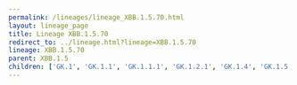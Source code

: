 ```yaml
---
permalink: /lineages/lineage_XBB.1.5.70.html
layout: lineage_page
title: Lineage XBB.1.5.70
redirect_to: ../lineage.html?lineage=XBB.1.5.70
lineage: XBB.1.5.70
parent: XBB.1.5
children: ['GK.1', 'GK.1.1', 'GK.1.1.1', 'GK.1.2.1', 'GK.1.4', 'GK.1.5', 'GK.1.6', 'GK.1.6.1', 'GK.1.8', 'GK.1.8.1', 'GK.1.10', 'GK.1.11', 'GK.1.11.1', 'GK.2', 'GK.2.1', 'GK.2.4', 'GK.3.1', 'GK.8.1', 'GK.10', 'XBB.1.5.70']
---
```

